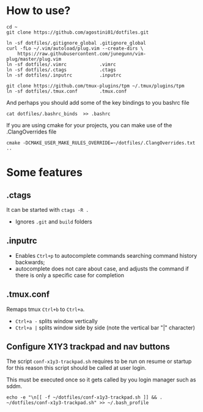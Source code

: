 # How to use?

    cd ~
    git clone https://github.com/agostini01/dotfiles.git

    ln -sf dotfiles/.gitignore_global .gitignore_global
    curl -fLo ~/.vim/autoload/plug.vim --create-dirs \
        https://raw.githubusercontent.com/junegunn/vim-plug/master/plug.vim
    ln -sf dotfiles/.vimrc            .vimrc
    ln -sf dotfiles/.ctags            .ctags
    ln -sf dotfiles/.inputrc          .inputrc

    git clone https://github.com/tmux-plugins/tpm ~/.tmux/plugins/tpm
    ln -sf dotfiles/.tmux.conf        .tmux.conf

And perhaps you should add some of the key bindings to you bashrc file

    cat dotfiles/.bashrc_binds  >> .bashrc

If you are using cmake for your projects, you can make use of the
.ClangOverrides file

    cmake -DCMAKE_USER_MAKE_RULES_OVERRIDE=~/dotfiles/.ClangOverrides.txt ..

# Some features

## .ctags

It can be started with `ctags -R .`

* Ignores `.git` and `build` folders

## .inputrc

* Enables `Ctrl+p` to autocomplete commands searching command history backwards;
* autocomplete does not care about case, and adjusts the command if there is
only a specific case for completion

## .tmux.conf

Remaps tmux `Ctrl+b` to `Ctrl+a`.

* `Ctrl+a -` splits window vertically
* `Ctrl+a |` splits window side by side (note the vertical bar "|" character)

## Configure X1Y3 trackpad and nav buttons

The script `conf-x1y3-trackpad.sh` requires to be run on resume or startup
for this reason this script should be called at user login.

This must be executed once so it gets called by you login manager such as sddm.
```
echo -e "\n[[ -f ~/dotfiles/conf-x1y3-trackpad.sh ]] && . ~/dotfiles/conf-x1y3-trackpad.sh" >> ~/.bash_profile
```
